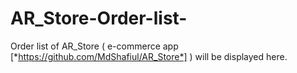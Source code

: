 # AR_Store-Order-list-
Order list of AR_Store ( e-commerce app [*https://github.com/MdShafiul/AR_Store*] ) will be displayed here.
